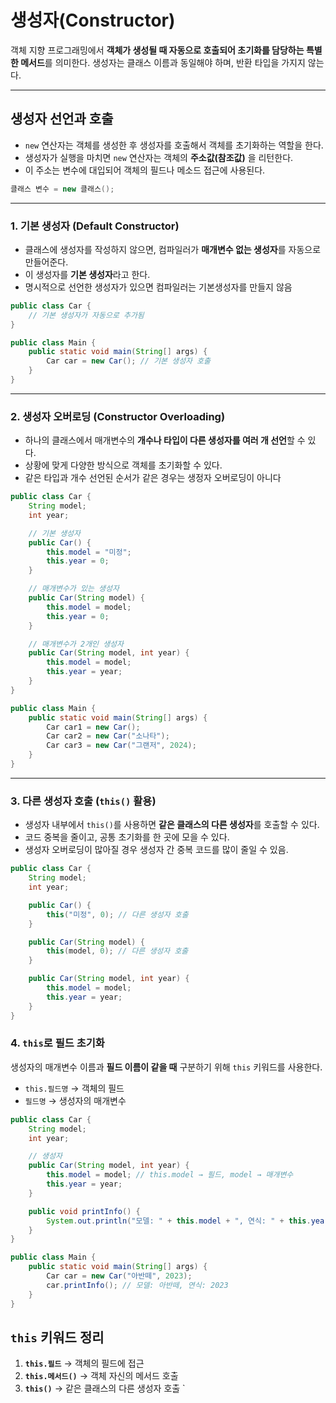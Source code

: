 # 생성자(Constructor)

객체 지향 프로그래밍에서 **객체가 생성될 때 자동으로 호출되어 초기화를 담당하는 특별한 메서드**를 의미한다.
생성자는 클래스 이름과 동일해야 하며, 반환 타입을 가지지 않는다.

---

## 생성자 선언과 호출

* `new` 연산자는 객체를 생성한 후 생성자를 호출해서 객체를 초기화하는 역할을 한다.
* 생성자가 실행을 마치면 `new` 연산자는 객체의 **주소값(참조값)** 을 리턴한다.
* 이 주소는 변수에 대입되어 객체의 필드나 메소드 접근에 사용된다.

```java
클래스 변수 = new 클래스();
```

---

### 1. 기본 생성자 (Default Constructor)

* 클래스에 생성자를 작성하지 않으면, 컴파일러가 **매개변수 없는 생성자**를 자동으로 만들어준다.
* 이 생성자를 **기본 생성자**라고 한다.
* 명시적으로 선언한 생성자가 있으면 컴파일러는 기본생성자를 만들지 않음

```java
public class Car {
    // 기본 생성자가 자동으로 추가됨
}

public class Main {
    public static void main(String[] args) {
        Car car = new Car(); // 기본 생성자 호출
    }
}
```

---

### 2. 생성자 오버로딩 (Constructor Overloading)

* 하나의 클래스에서 매개변수의 **개수나 타입이 다른 생성자를 여러 개 선언**할 수 있다.
* 상황에 맞게 다양한 방식으로 객체를 초기화할 수 있다.
* 같은 타입과 개수 선언된 순서가 같은 경우는 생정자 오버로딩이 아니다

```java
public class Car {
    String model;
    int year;

    // 기본 생성자
    public Car() {
        this.model = "미정";
        this.year = 0;
    }

    // 매개변수가 있는 생성자
    public Car(String model) {
        this.model = model;
        this.year = 0;
    }

    // 매개변수가 2개인 생성자
    public Car(String model, int year) {
        this.model = model;
        this.year = year;
    }
}

public class Main {
    public static void main(String[] args) {
        Car car1 = new Car();
        Car car2 = new Car("소나타");
        Car car3 = new Car("그랜저", 2024);
    }
}
```

---

### 3. 다른 생성자 호출 (`this()` 활용)

* 생성자 내부에서 `this()`를 사용하면 **같은 클래스의 다른 생성자**를 호출할 수 있다.
* 코드 중복을 줄이고, 공통 초기화를 한 곳에 모을 수 있다.
* 생성자 오버로딩이 많아질 경우 생성자 간 중복 코드를 많이 줄일 수 있음.
```java
public class Car {
    String model;
    int year;

    public Car() {
        this("미정", 0); // 다른 생성자 호출
    }

    public Car(String model) {
        this(model, 0); // 다른 생성자 호출
    }

    public Car(String model, int year) {
        this.model = model;
        this.year = year;
    }
}
```

### 4. `this`로 필드 초기화

생성자의 매개변수 이름과 **필드 이름이 같을 때** 구분하기 위해 `this` 키워드를 사용한다.

* `this.필드명` → 객체의 필드
* `필드명` → 생성자의 매개변수

```java
public class Car {
    String model;
    int year;

    // 생성자
    public Car(String model, int year) {
        this.model = model; // this.model → 필드, model → 매개변수
        this.year = year;
    }

    public void printInfo() {
        System.out.println("모델: " + this.model + ", 연식: " + this.year);
    }
}

public class Main {
    public static void main(String[] args) {
        Car car = new Car("아반떼", 2023);
        car.printInfo(); // 모델: 아반떼, 연식: 2023
    }
}
```

## `this` 키워드 정리

1. **`this.필드`** → 객체의 필드에 접근
2. **`this.메서드()`** → 객체 자신의 메서드 호출
3. **`this()`** → 같은 클래스의 다른 생성자 호출
`